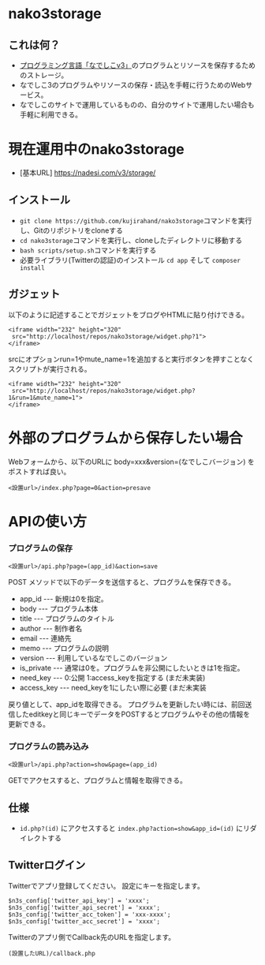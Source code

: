 # nako3storage

## これは何？

 - [プログラミング言語「なでしこv3」](https://nadesi.com)のプログラムとリソースを保存するためのストレージ。
 - なでしこ3のプログラムやリソースの保存・読込を手軽に行うためのWebサービス。
 - なでしこのサイトで運用しているものの、自分のサイトで運用したい場合も手軽に利用できる。

# 現在運用中のnako3storage

 - [基本URL] https://nadesi.com/v3/storage/

## インストール

 - `git clone https://github.com/kujirahand/nako3storage`コマンドを実行し、Gitのリポジトリをcloneする
 - `cd nako3storage`コマンドを実行し、cloneしたディレクトリに移動する
 - `bash scripts/setup.sh`コマンドを実行する
 - 必要ライブラリ(Twitterの認証)のインストール `cd app` そして `composer install`

## ガジェット

以下のように記述することでガジェットをブログやHTMLに貼り付けできる。

 ```
 <iframe width="232" height="320"
  src="http://localhost/repos/nako3storage/widget.php?1">
</iframe>
 ```

srcにオプションrun=1やmute_name=1を追加すると実行ボタンを押すことなくスクリプトが実行される。

 ```
 <iframe width="232" height="320"
  src="http://localhost/repos/nako3storage/widget.php?1&run=1&mute_name=1">
</iframe>
 ```


# 外部のプログラムから保存したい場合

Webフォームから、以下のURLに body=xxx&version=(なでしこバージョン) をポストすれば良い。

```
<設置url>/index.php?page=0&action=presave
```

# APIの使い方

### プログラムの保存

```
<設置url>/api.php?page=(app_id)&action=save
```

POST メソッドで以下のデータを送信すると、プログラムを保存できる。

- app_id --- 新規は0を指定。
- body --- プログラム本体
- title --- プログラムのタイトル
- author --- 制作者名
- email --- 連絡先
- memo --- プログラムの説明
- version --- 利用しているなでしこのバージョン
- is_private --- 通常は0を。プログラムを非公開にしたいときは1を指定。
- need_key --- 0:公開 1:access_keyを指定する (まだ未実装)
- access_key --- need_keyを1にしたい際に必要 (まだ未実装

戻り値として、app_idを取得できる。
プログラムを更新したい時には、前回送信したeditkeyと同じキーでデータをPOSTするとプログラムやその他の情報を更新できる。

### プログラムの読み込み

```
<設置url>/api.php?action=show&page=(app_id)
```

GETでアクセスすると、プログラムと情報を取得できる。

## 仕様

- `id.php?(id)` にアクセスすると `index.php?action=show&app_id=(id)` にリダイレクトする

## Twitterログイン

Twitterでアプリ登録してください。
設定にキーを指定します。

```
$n3s_config['twitter_api_key'] = 'xxxx';
$n3s_config['twitter_api_secret'] = 'xxxx';
$n3s_config['twitter_acc_token'] = 'xxx-xxxx';
$n3s_config['twitter_acc_secret'] = 'xxxx';
```

Twitterのアプリ側でCallback先のURLを指定します。

```
(設置したURL)/callback.php
```


